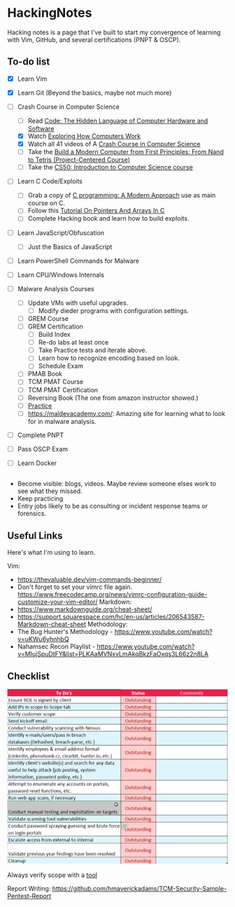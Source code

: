 # HackingNotes
Hacking notes is a page that I've built to start my convergence of learning with Vim, GitHub, and several certifications (PNPT & OSCP).

## To-do list
- [x] Learn Vim  
- [x] Learn Git (Beyond the basics, maybe not much more)  
- [ ] Crash Course in Computer Science
    - [ ] Read [Code: The Hidden Language of Computer Hardware and Software](http://charlespetzold.com/code)
    - [x] Watch [Exploring How Computers Work](https://youtu.be/QZwneRb-zqA)
    - [X] Watch all 41 videos of A [Crash Course in Computer Science](https://www.youtube.com/playlist?list=PL8dPuuaLjXtNlUrzyH5r6jN9ulIgZBpdo)
    - [ ] Take the [Build a Modern Computer from First Principles: From Nand to Tetris (Project-Centered Course)](https://www.coursera.org/learn/build-a-computer)
    - [ ] Take the [CS50: Introduction to Computer Science course](https://online-learning.harvard.edu/course/cs50-introduction-computer-science)
- [ ] Learn C Code/Exploits
    - [ ] Grab a copy of [C programming: A Modern Approach](http://knking.com/books/c2/index.html) use as main course on C.
    - [ ] Follow this [Tutorial On Pointers And Arrays In C](https://github.com/jflaherty/ptrtut13)
    - [ ] Complete Hacking book and learn how to build exploits.
- [ ] Learn JavaScript/Obfuscation
    - [ ] Just the Basics of JavaScript
- [ ] Learn PowerShell Commands for Malware
- [ ] Learn CPU/Windows Internals
- [ ] Malware Analysis Courses
    - [ ] Update VMs with useful upgrades.
        - [ ] Modify dieder programs with configuration settings.
    - [ ] GREM Course
    - [ ] GREM Certification
        - [ ] Build Index
        - [ ] Re-do labs at least once
        - [ ] Take Practice tests and iterate above.
        - [ ] Learn how to recognize encoding based on look.
        - [ ] Schedule Exam
    - [ ] PMAB Book
    - [ ] TCM PMAT Course
    - [ ] TCM PMAT Certification
    - [ ] Reversing Book (The one from amazon instructor showed.)
    - [ ] [Practice](Malware_Analysis/FOR610_Notes.md#practice-sources-for-more-malware-samples)
    - [ ] https://maldevacademy.com/: Amazing site for learning what to look for in malware analysis.
- [ ] Complete PNPT
- [ ] Pass OSCP Exam
- [ ] Learn Docker


##
- Become visible: blogs, videos. Maybe review someone elses work to see what they missed.
- Keep practicing
- Entry jobs likely to be as consulting or incident response teams or forensics.

## Useful Links
Here's what I'm using to learn.

Vim: 
- https://thevaluable.dev/vim-commands-beginner/  
- Don't forget to set your vimrc file again. https://www.freecodecamp.org/news/vimrc-configuration-guide-customize-your-vim-editor/
Markdown: 
- https://www.markdownguide.org/cheat-sheet/  
-  https://support.squarespace.com/hc/en-us/articles/206543587-Markdown-cheat-sheet
Methodology:
- The Bug Hunter's Methodology - https://www.youtube.com/watch?v=uKWu6yhnhbQ
- Nahamsec Recon Playlist - https://www.youtube.com/watch?v=MIujSpuDtFY&list=PLKAaMVNxvLmAkqBkzFaOxqs3L66z2n8LA


## Checklist

![](PNPT_Notes/images/checklists.png)

Always verify scope with a [tool](https://bgp.he.net)

Report Writing: https://github.com/hmaverickadams/TCM-Security-Sample-Pentest-Report


